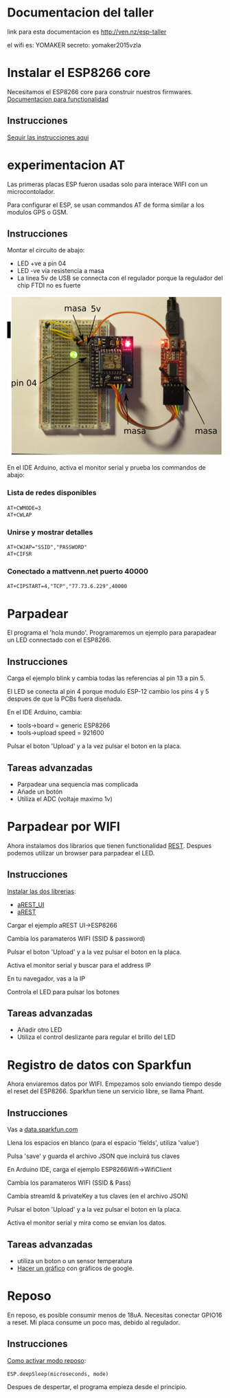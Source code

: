 # Documentacion del taller

link para esta documentacion es http://ven.nz/esp-taller

el wifi es: YOMAKER
secreto: yomaker2015vzla

# Instalar el ESP8266 core

Necesitamos el ESP8266 core para construir nuestros firmwares. 
[Documentacion para functionalidad](https://github.com/esp8266/Arduino/blob/esp8266/hardware/esp8266com/esp8266/doc/reference.md)

## Instrucciones

[Sequir las instrucciones aqui](https://github.com/esp8266/Arduino#installing-with-boards-manager)

# experimentacion AT

Las primeras placas ESP fueron usadas solo para interace WIFI con un
microcontolador.

Para configurar el ESP, se usan commandos AT de forma similar a los modulos
GPS o GSM.

## Instrucciones

Montar el circuito de abajo:

* LED +ve a pin 04
* LED -ve via resistencia a masa
* La linea 5v de USB se connecta con el regulador porque la regulador del chip
 FTDI no es fuerte

![led](led-es.png)

En el IDE Arduino, activa el monitor serial y prueba los commandos de abajo:

### Lista de redes disponibles

    AT+CWMODE=3
    AT+CWLAP

### Unirse y mostrar detalles

    AT+CWJAP="SSID","PASSWORD"
    AT+CIFSR

### Conectado a mattvenn.net puerto 40000

    AT+CIPSTART=4,"TCP","77.73.6.229",40000

# Parpadear

El programa el 'hola mundo'. Programaremos un ejemplo para parapadear un LED connectado con el ESP8266.

## Instrucciones

Carga el ejemplo blink y cambia todas las referencias al pin 13 a pin 5.

El LED se conecta al pin 4 porque modulo ESP-12 cambio los pins 4 y 5 despues de
que la PCBs fuera diseñada.

En el IDE Arduino, cambia:

* tools->board = generic ESP8266
* tools->upload speed = 921600

Pulsar el boton 'Upload' y a la vez pulsar el boton en la placa.

## Tareas advanzadas

* Parpadear una sequencia mas complicada
* Añade un botón
* Utiliza el ADC (voltaje maximo 1v)

# Parpadear por WIFI

Ahora instalamos dos librarios que tienen functionalidad
[REST](http://arest.io/). Despues podemos utilizar un browser para parpadear el
LED.

## Instrucciones

[Instalar las dos librerias](https://www.arduino.cc/en/Guide/Libraries#toc4):

* [aREST_UI](https://github.com/marcoschwartz/aREST_UI/archive/master.zip)
* [aREST](https://github.com/marcoschwartz/aREST/archive/master.zip)

Cargar el ejemplo aREST UI->ESP8266

Cambia los paramateros WIFI (SSID & password)

Pulsar el boton 'Upload' y a la vez pulsar el boton en la placa.

Activa el monitor serial y buscar para el address IP

En tu navegador, vas a la IP

Controla el LED para pulsar los botones

## Tareas advanzadas

* Añadir otro LED
* Utiliza el control deslizante para regular el brillo del LED

# Registro de datos con Sparkfun

Ahora enviaremos datos por WIFI. Empezamos solo enviando tiempo desde
el reset del ESP8266. Sparkfun tiene un servicio libre, se llama Phant.

## Instrucciones

Vas a [data.sparkfun.com](https://data.sparkfun.com/streams/make)

Llena los espacios en blanco (para el espacio 'fields', utiliza 'value')

Pulsa 'save' y guarda el archivo JSON que incluirá tus claves

En Arduino IDE, carga el ejemplo ESP8266Wifi->WifiClient

Cambia los paramateros WIFI (SSID & Pass)

Cambia streamId & privateKey a tus claves (en el archivo JSON)

Pulsar el boton 'Upload' y a la vez pulsar el boton en la placa.

Activa el monitor serial y mira como se envian los datos.

## Tareas advanzadas

* utiliza un boton o un sensor temperatura
* [Hacer un gráfico](http://phant.io/graphing/google/2014/07/07/graphing-data/)
 con gráficos de google.

# Reposo

En reposo, es posible consumir menos de 18uA. Necesitas conectar GPIO16 a reset.
Mi placa consume un poco mas, debido al regulador.

## Instrucciones

[Como activar modo
reposo](https://github.com/esp8266/Arduino/blob/esp8266/hardware/esp8266com/esp8266/doc/reference.md#esp-specific-apis):

    ESP.deepSleep(microseconds, mode)

Despues de despertar, el programa empieza desde el principio.
